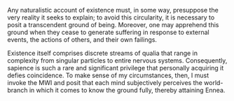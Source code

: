 Any naturalistic account of existence must, in some way, presuppose the very reality it seeks to explain; to avoid this circularity, it is necessary to posit a transcendent ground of being. Moreover, one may apprehend this ground when they cease to generate suffering in response to external events, the actions of others, and their own failings.

Existence itself comprises discrete streams of qualia that range in complexity from singular particles to entire nervous systems. Consequently, sapience is such a rare and significant privilege that personally acquiring it defies coincidence. To make sense of my circumstances, then, I must invoke the MWI and posit that each mind subjectively perceives the world-branch in which it comes to know the ground fully, thereby attaining Ennea.
